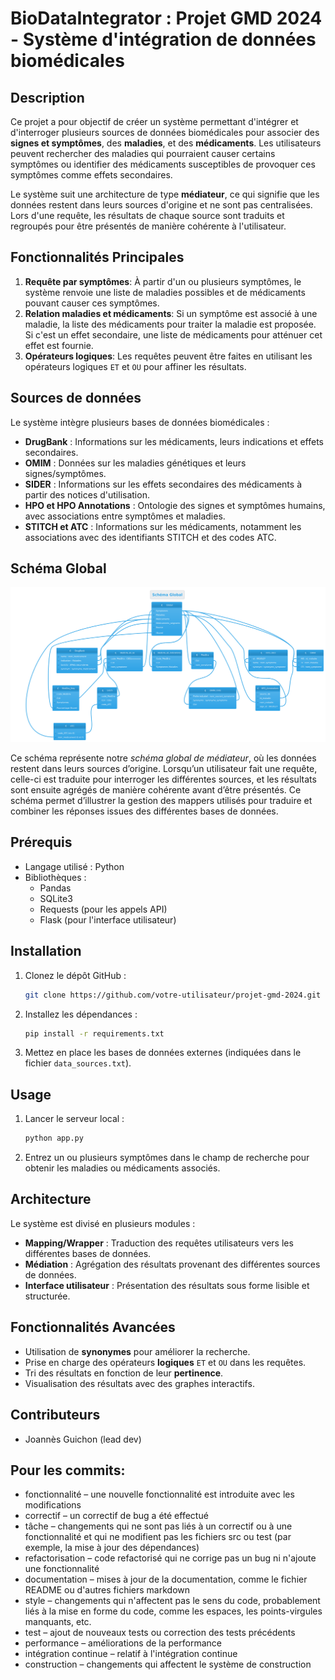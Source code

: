 # BioDataIntegrator : Projet GMD 2024 - Système d'intégration de données biomédicales

## Description

Ce projet a pour objectif de créer un système permettant d'intégrer et d'interroger plusieurs sources de données biomédicales pour associer des **signes et symptômes**, des **maladies**, et des **médicaments**. Les utilisateurs peuvent rechercher des maladies qui pourraient causer certains symptômes ou identifier des médicaments susceptibles de provoquer ces symptômes comme effets secondaires. 

Le système suit une architecture de type **médiateur**, ce qui signifie que les données restent dans leurs sources d'origine et ne sont pas centralisées. Lors d'une requête, les résultats de chaque source sont traduits et regroupés pour être présentés de manière cohérente à l'utilisateur.

## Fonctionnalités Principales

1. **Requête par symptômes**: À partir d'un ou plusieurs symptômes, le système renvoie une liste de maladies possibles et de médicaments pouvant causer ces symptômes.
2. **Relation maladies et médicaments**: Si un symptôme est associé à une maladie, la liste des médicaments pour traiter la maladie est proposée. Si c'est un effet secondaire, une liste de médicaments pour atténuer cet effet est fournie.
3. **Opérateurs logiques**: Les requêtes peuvent être faites en utilisant les opérateurs logiques `ET` et `OU` pour affiner les résultats.

## Sources de données

Le système intègre plusieurs bases de données biomédicales :
- **DrugBank** : Informations sur les médicaments, leurs indications et effets secondaires.
- **OMIM** : Données sur les maladies génétiques et leurs signes/symptômes.
- **SIDER** : Informations sur les effets secondaires des médicaments à partir des notices d'utilisation.
- **HPO et HPO Annotations** : Ontologie des signes et symptômes humains, avec associations entre symptômes et maladies.
- **STITCH et ATC** : Informations sur les médicaments, notamment les associations avec des identifiants STITCH et des codes ATC.

## Schéma Global

![Schéma Global](./SchemaGlobal.png)

Ce schéma représente notre *schéma global de médiateur*, où les données restent dans leurs sources d’origine. Lorsqu’un utilisateur fait une requête, celle-ci est traduite pour interroger les différentes sources, et les résultats sont ensuite agrégés de manière cohérente avant d’être présentés. Ce schéma permet d’illustrer la gestion des mappers utilisés pour traduire et combiner les réponses issues des différentes bases de données.


## Prérequis

- Langage utilisé : Python
- Bibliothèques : 
  - Pandas
  - SQLite3
  - Requests (pour les appels API)
  - Flask (pour l'interface utilisateur)

## Installation

1. Clonez le dépôt GitHub :
    ```bash
    git clone https://github.com/votre-utilisateur/projet-gmd-2024.git
    ```

2. Installez les dépendances :
    ```bash
    pip install -r requirements.txt
    ```

3. Mettez en place les bases de données externes (indiquées dans le fichier `data_sources.txt`).

## Usage

1. Lancer le serveur local :
    ```bash
    python app.py
    ```

2. Entrez un ou plusieurs symptômes dans le champ de recherche pour obtenir les maladies ou médicaments associés.

## Architecture

Le système est divisé en plusieurs modules :
- **Mapping/Wrapper** : Traduction des requêtes utilisateurs vers les différentes bases de données.
- **Médiation** : Agrégation des résultats provenant des différentes sources de données.
- **Interface utilisateur** : Présentation des résultats sous forme lisible et structurée.


## Fonctionnalités Avancées

- Utilisation de **synonymes** pour améliorer la recherche.
- Prise en charge des opérateurs **logiques** `ET` et `OU` dans les requêtes.
- Tri des résultats en fonction de leur **pertinence**.
- Visualisation des résultats avec des graphes interactifs.

## Contributeurs

- Joannès Guichon (lead dev)
## Pour les commits: 

- fonctionnalité – une nouvelle fonctionnalité est introduite avec les modifications
- correctif – un correctif de bug a été effectué
- tâche – changements qui ne sont pas liés à un correctif ou à une fonctionnalité et qui ne modifient pas les fichiers src ou test (par exemple, la mise à jour des dépendances)
- refactorisation – code refactorisé qui ne corrige pas un bug ni n'ajoute une fonctionnalité
- documentation – mises à jour de la documentation, comme le fichier README ou d'autres fichiers markdown
- style – changements qui n'affectent pas le sens du code, probablement liés à la mise en forme du code, comme les espaces, les points-virgules manquants, etc.
- test – ajout de nouveaux tests ou correction des tests précédents
- performance – améliorations de la performance
- intégration continue – relatif à l'intégration continue
- construction – changements qui affectent le système de construction
